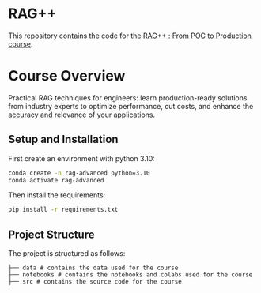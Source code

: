 # RAG++

This repository contains the code for the [RAG++ : From POC to Production course](https://www.wandb.courses/courses/rag-in-production).

# Course Overview

Practical RAG techniques for engineers: learn production-ready solutions from industry experts to optimize performance, cut costs, and enhance the accuracy and relevance of your applications.

## Setup and Installation

First create an environment with python 3.10:
```bash
conda create -n rag-advanced python=3.10
conda activate rag-advanced
```

Then install the requirements:
```bash
pip install -r requirements.txt
```

## Project Structure

The project is structured as follows:

```
├── data # contains the data used for the course
├── notebooks # contains the notebooks and colabs used for the course
├── src # contains the source code for the course
```
